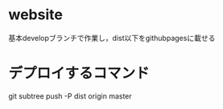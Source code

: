 # website

基本developブランチで作業し，dist以下をgithubpagesに載せる
# デプロイするコマンド
git subtree push -P dist origin master